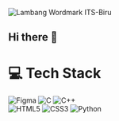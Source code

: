 ![Lambang Wordmark ITS-Biru](https://github.com/user-attachments/assets/5c0ef49c-ccd5-4140-be56-6bc48583c322)

## Hi there 👋

<!--
**rrayyaann/rrayyaann** is a ✨ _special_ ✨ repository because its `README.md` (this file) appears on your GitHub profile.

Here are some ideas to get you started:

- 🔭 I’m currently working on ...
- 🌱 I’m currently learning ...
- 👯 I’m looking to collaborate on ...
- 🤔 I’m looking for help with ...
- 💬 Ask me about ...
- 📫 How to reach me: ...
- 😄 Pronouns: ...
- ⚡ Fun fact: ...
-->

# 💻 Tech Stack
<!-- Badges from https://github.com/Ileriayo/markdown-badges -->
![Figma](https://img.shields.io/badge/figma-%23F24E1E.svg?style=for-the-badge&logo=figma&logoColor=white)
![C](https://img.shields.io/badge/c-%2300599C.svg?style=for-the-badge&logo=c&logoColor=white)
![C++](https://img.shields.io/badge/c++-%2300599C.svg?style=for-the-badge&logo=c++&logoColor=white) <br />
![HTML5](https://img.shields.io/badge/html5-%23E34F26.svg?style=for-the-badge&logo=html5&logoColor=white)
![CSS3](https://img.shields.io/badge/css3-%231572B6.svg?style=for-the-badge&logo=css3&logoColor=white)
![Python](https://img.shields.io/badge/python-3670A0?style=for-the-badge&logo=python&logoColor=ffdd54)
<!-- ![JavaScript](https://img.shields.io/badge/javascript-%23323330.svg?style=for-the-badge&logo=javascript&logoColor=%23F7DF1E) -->
<!-- ![Java](https://img.shields.io/badge/java-%23ED8B00.svg?style=for-the-badge&logo=openjdk&logoColor=white) -->

<!--
### 📊 Stats

<div align="center">
  <a href="#">
    <img src="https://bad-apple-github-readme.vercel.app/api?username=rrayyaann&show_icons=true&count_private=true&line_height=20&icon_color=00b3ff&theme=blue-green&title_color=00b3ff" alt="Rayyan's Github stats" />
  </a>
  <a href="#">
    <img src="https://github-readme-mwendwa.vercel.app/api/top-langs/?username=rrayyaann&layout=compact&count_private=true&theme=blue-green&title_color=00b3ff" alt="Top languages" />
  </a>
<a href="#">
    <img src="https://streak-stats.demolab.com?user=rrayyaann&count_private=true&theme=blue-green&title_color=00b3ff" alt="GitHub Streak" />
</a>
</div>

<picture>
  <source media="(prefers-color-scheme: dark)" srcset="https://raw.githubusercontent.com/rrayyaann/rrayyaann/output/github-contribution-grid-snake-dark.svg">
  <source media="(prefers-color-scheme: light)" srcset="https://raw.githubusercontent.com/rrayyaann/rrayyaann/output/github-contribution-grid-snake.svg">
  <img alt="github contribution grid snake animation" src="https://raw.githubusercontent.com/rrayyaann/rrayyaann/output/github-contribution-grid-snake.svg">
</picture>
-->
